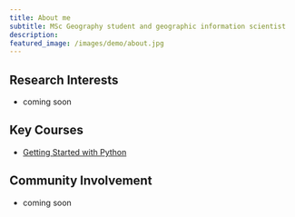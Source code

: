 ```yaml
---
title: About me
subtitle: MSc Geography student and geographic information scientist
description:
featured_image: /images/demo/about.jpg
---
```


## Research Interests
* coming soon

## Key Courses
* [Getting Started with Python](https://www.coursera.org/account/accomplishments/certificate/GSNL3H4BPALN)

## Community Involvement
* coming soon
